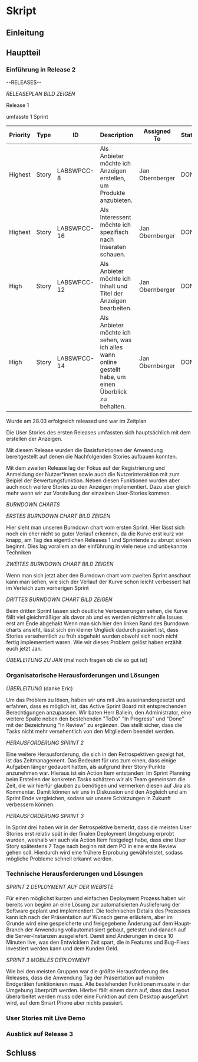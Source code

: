 # Skript

## Einleitung

## Hauptteil

### Einführung in Release 2

--RELEASES--

*RELEASEPLAN BILD ZEIGEN*

Release 1

umfasste 1 Sprint

| Priority | Type  | ID           | Description                                                                                     | Assigned To      | Status |
|----------|-------|--------------|-------------------------------------------------------------------------------------------------|------------------|--------|
| Highest  | Story | LABSWPCC-8   | Als Anbieter möchte ich Anzeigen erstellen, um Produkte anzubieten.                             | Jan Obernberger  | DONE   |
| Highest  | Story | LABSWPCC-16  | Als Interessent möchte ich spezifisch nach Inseraten schauen.                                   | Jan Obernberger  | DONE   |
| High     | Story | LABSWPCC-12  | Als Anbieter möchte ich Inhalt und Titel der Anzeigen bearbeiten.                               | Jan Obernberger  | DONE   |
| High     | Story | LABSWPCC-14  | Als Anbieter möchte ich sehen, was ich alles wann online gestellt habe, um einen Überblick zu behalten. | Jan Obernberger  | DONE   |

Wurde am 28.03 erfolgreich released und war im Zeitplan

Die User Stories des ersten Releases umfassten sich hauptsächlich mit dem erstellen der Anzeigen.

Mit diesem Release wurden die Basisfunktionen der Anwendung bereitgestellt auf denen die Nachfolgenden Stories aufbauen konnten.

Mit dem zweiten Release lag der Fokus auf der Registrierung und Anmeldung der Nutzer*innen sowie auch die Nutzerinteraktion mit zum Beipiel der Bewertungsfunktion. Neben diesen Funktionen wurden aber auch noch weitere Stories zu den Anzeigen implementiert. Dazu aber gleich mehr wenn wir zur Vorstellung der einzelnen User-Stories kommen.

*BURNDOWN CHARTS*

*ERSTES BURNDOWN CHART BILD ZEIGEN*

Hier sieht man unseren Burndown chart vom ersten Sprint. Hier lässt sich noch ein eher nicht so guter Verlauf erkennen, da die Kurve erst kurz vor knapp, am Tag des eigentlichen Releases 1 und Sprintende zu abrupt sinken beginnt. Dies lag vorallem an der einführung in viele neue und unbekannte Techniken

*ZWEITES BURNDOWN CHART BILD ZEIGEN*

Wenn man sich jetzt aber den Burndown chart vom zweiten Sprint anschaut kann man sehen, wie sich der Verlauf der Kurve schon leicht verbessert hat im Verleich zum vorherigen Sprint

*DRITTES BURNDOWN CHART BILD ZEIGEN*

Beim dritten Sprint lassen sich deutliche Verbesserungen sehen, die Kurve fällt viel gleichmäßiger als davor ab und es werden nichtmehr alle Issues erst am Ende abgehakt
Wenn man sich hier den linken Rand des Burndown charts ansieht, lässt sich ein kleiner Unglück dadurch passiert ist, dass Stories versehentlich zu früh abgehakt wurden obwohl sich noch nicht fertig implementiert waren. Wie wir dieses Problem gelöst haben erzählt euch jetzt Jan.

*ÜBERLEITUNG ZU JAN* (mal noch fragen ob die so gut ist)

### Organisatorische Herausforderungen und Lösungen

*ÜBERLEITUNG* (danke Eric)

Um das Problem zu lösen, haben wir uns mit Jira auseinandergesetzt und erfahren, dass es möglich ist, das Active Sprint Board mit entsprechenden Berechtigungen anzupassen. Wir baten Herr Ballein, den Administrator, eine weitere Spalte neben den bestehenden "ToDo" "In Progress" und "Done" mit der Bezeichnung "In Review" zu ergänzen. Das stellt sicher, dass die Tasks nicht mehr versehentlich von den Mitgliedern beendet werden.

*HERAUSFORDERUNG SPRINT 2*

Eine weitere Herausforderung, die sich in den Retrospektiven gezeigt hat, ist das Zeitmanagement. Das Bedeutet für uns zum einen, dass einige Aufgaben länger gedauert hatten, als aufgrund ihrer Story Punkte anzunehmen war. Hieraus ist ein Action Item entstanden: Im Sprint Planning beim Erstellen der konkreten Tasks schätzen wir als Team gemeinsam die Zeit, die wir hierfür glauben zu benötigen und vermerken diesen auf Jira als Kommentar. Damit können wir uns in Diskussion und den Abgleich und am Sprint Ende vergleichen, sodass wir unsere Schätzungen in Zukunft verbessern können.

*HERAUSFORDERUNG SPRINT 3*

In Sprint drei haben wir in der Retrospektive bemerkt, dass die meisten User Stories erst relativ spät in der finalen Deployment Umgebung erprobt wurden, weshalb wir auch via Action Item festgelegt habe, dass eine User Story spätestens 7 Tage nach beginn mit dem PO in eine erste Review gehen soll. Hierdurch wird eine frühere Erprobung gewährleistet, sodass mögliche Probleme schnell erkannt werden.

### Technische Herausforderungen und Lösungen

*SPRINT 2 DEPLOYMENT AUF DER WEBISTE*

Für einen möglichst kurzen und einfachen Deployment Prozess haben wir bereits von beginn an eine Lösung zur automatisierten Auslieferung der Software geplant und implementiert. Die technischen Details des Prozesses kann ich nach der Präsentation auf Wunsch gerne erläutern, aber im Grunde wird eine gespeicherte und freigegebene Änderung auf dem Haupt-Branch der Anwendung vollautomatisiert gebaut, getestet und danach auf die Server-Instanzen ausgeliefert. Damit sind Änderungen in circa 10 Minuten live, was den Entwicklern Zeit spart, die in Features und Bug-Fixes investiert werden kann und dem Kunden Geld.

*SPRINT 3 MOBILES DEPLOYMENT*

Wie bei den meisten Gruppen war die größte Herausforderung des Releases, dass die Anwendung Tag der Präsentation auf mobilen Endgeräten funktionieren muss. Alle bestehenden Funktionen musste in der Umgebung überprüft werden. Hierbei fällt einem dann auf, dass das Layout überarbeitet werden muss oder eine Funktion auf dem Desktop ausgeführt wird, auf dem Smart Phone aber nichts passiert.


### User Stories mit Live Demo

### Ausblick auf Release 3

## Schluss